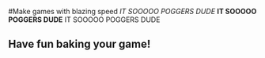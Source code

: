 #Make games with blazing speed
*IT SOOOOO POGGERS DUDE*
**IT SOOOOO POGGERS DUDE**
IT SOOOOO POGGERS DUDE

## Have fun baking your game!
